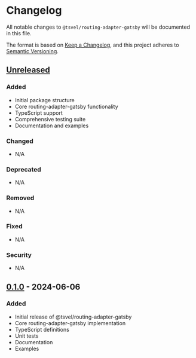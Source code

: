 # Changelog

All notable changes to `@tsvel/routing-adapter-gatsby` will be documented in this file.

The format is based on [Keep a Changelog](https://keepachangelog.com/en/1.0.0/),
and this project adheres to [Semantic Versioning](https://semver.org/spec/v2.0.0.html).

## [Unreleased]

### Added
- Initial package structure
- Core routing-adapter-gatsby functionality
- TypeScript support
- Comprehensive testing suite
- Documentation and examples

### Changed
- N/A

### Deprecated
- N/A

### Removed
- N/A

### Fixed
- N/A

### Security
- N/A

## [0.1.0] - 2024-06-06

### Added
- Initial release of @tsvel/routing-adapter-gatsby
- Core routing-adapter-gatsby implementation
- TypeScript definitions
- Unit tests
- Documentation
- Examples

[Unreleased]: https://github.com/tsvel/tsvel/compare/routing-adapter-gatsby-v0.1.0...HEAD
[0.1.0]: https://github.com/tsvel/tsvel/releases/tag/routing-adapter-gatsby-v0.1.0

